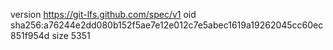 version https://git-lfs.github.com/spec/v1
oid sha256:a76244e2dd080b152f5ae7e12e012c7e5abec1619a19262045cc60ec851f954d
size 5351
